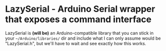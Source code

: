 # LazySerial - Arduino Serial wrapper that exposes a command interface

LazySerial is **(will be)**  an Arduino-compatible library that you can stick in your `~/Arduino/libraries/` dir and include what I can only assume would be "LazySerial.h", but we'll have to wait and see exactly how this works.

